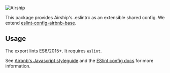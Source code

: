![Airship](https://teamairship.com/wp-content/themes/airship/assets/img/airship-logo.svg)

This package provides Airship's .eslintrc as an extensible shared config. We extend [eslint-config-airbnb-base](https://www.npmjs.com/package/eslint-config-airbnb-base).

## Usage

The export lints ES6/2015+. It requires `eslint`.

See [Airbnb's Javascript styleguide](https://github.com/airbnb/javascript) and
the [ESlint config docs](http://eslint.org/docs/user-guide/configuring#extending-configuration-files)
for more information.
